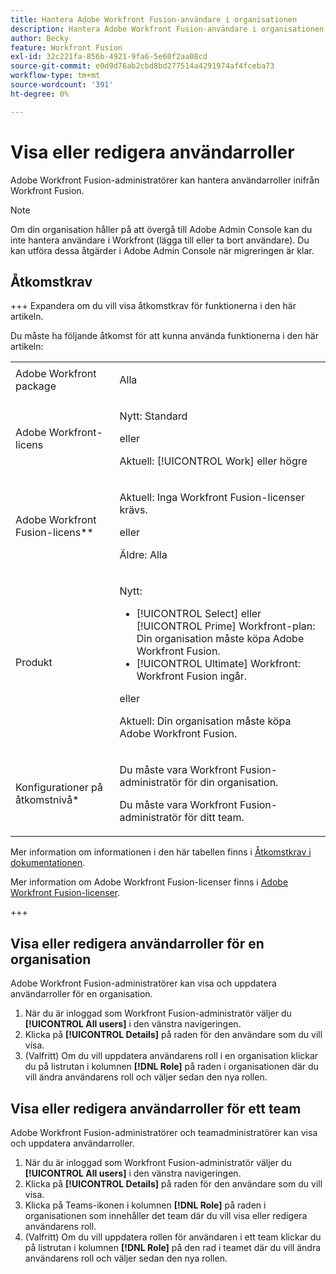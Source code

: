 ```yaml
---
title: Hantera Adobe Workfront Fusion-användare i organisationen
description: Hantera Adobe Workfront Fusion-användare i organisationen
author: Becky
feature: Workfront Fusion
exl-id: 32c221fa-856b-4921-9fa6-5e60f2aa08cd
source-git-commit: e0d9d76ab2cbd8bd277514a4291974af4fceba73
workflow-type: tm+mt
source-wordcount: '391'
ht-degree: 0%

---
```


# Visa eller redigera användarroller

Adobe Workfront Fusion-administratörer kan hantera användarroller inifrån Workfront Fusion.


>[!NOTE]
>
>Om din organisation håller på att övergå till Adobe Admin Console kan du inte hantera användare i Workfront (lägga till eller ta bort användare). Du kan utföra dessa åtgärder i Adobe Admin Console när migreringen är klar.

## Åtkomstkrav

+++ Expandera om du vill visa åtkomstkrav för funktionerna i den här artikeln.

Du måste ha följande åtkomst för att kunna använda funktionerna i den här artikeln:

<table style="table-layout:auto">
 <col> 
 <col> 
 <tbody> 
  <tr> 
   <td role="rowheader">Adobe Workfront package</td> 
   <td> <p>Alla</p> </td> 
  </tr> 
  <tr data-mc-conditions=""> 
   <td role="rowheader">Adobe Workfront-licens</td> 
   <td> <p>Nytt: Standard</p><p>eller</p><p>Aktuell: [!UICONTROL Work] eller högre</p> </td> 
  </tr> 
  <tr> 
   <td role="rowheader">Adobe Workfront Fusion-licens**</td> 
   <td>
   <p>Aktuell: Inga Workfront Fusion-licenser krävs.</p>
   <p>eller</p>
   <p>Äldre: Alla </p>
   </td> 
  </tr> 
  <tr> 
   <td role="rowheader">Produkt</td> 
   <td>
   <p>Nytt:</p> <ul><li>[!UICONTROL Select] eller [!UICONTROL Prime] Workfront-plan: Din organisation måste köpa Adobe Workfront Fusion.</li><li>[!UICONTROL Ultimate] Workfront: Workfront Fusion ingår.</li></ul>
   <p>eller</p>
   <p>Aktuell: Din organisation måste köpa Adobe Workfront Fusion.</p>
   </td> 
  </tr>
  <tr data-mc-conditions=""> 
   <td role="rowheader">Konfigurationer på åtkomstnivå*</td>

<td> 
     <p>Du måste vara Workfront Fusion-administratör för din organisation.</p>
     <p>Du måste vara Workfront Fusion-administratör för ditt team.</p>
   </td> 
  </tr> 
   </td> 
  </tr> 
 </tbody> 
</table>

Mer information om informationen i den här tabellen finns i [Åtkomstkrav i dokumentationen](/help/workfront-fusion/references/licenses-and-roles/access-level-requirements-in-documentation.md).

Mer information om Adobe Workfront Fusion-licenser finns i [Adobe Workfront Fusion-licenser](/help/workfront-fusion/set-up-and-manage-workfront-fusion/licensing-operations-overview/license-automation-vs-integration.md).

+++

## Visa eller redigera användarroller för en organisation

Adobe Workfront Fusion-administratörer kan visa och uppdatera användarroller för en organisation.

1. När du är inloggad som Workfront Fusion-administratör väljer du **[!UICONTROL All users]** i den vänstra navigeringen.
1. Klicka på **[!UICONTROL Details]** på raden för den användare som du vill visa.
1. (Valfritt) Om du vill uppdatera användarens roll i en organisation klickar du på listrutan i kolumnen **[!DNL Role]** på raden i organisationen där du vill ändra användarens roll och väljer sedan den nya rollen.

## Visa eller redigera användarroller för ett team

Adobe Workfront Fusion-administratörer och teamadministratörer kan visa och uppdatera användarroller.

1. När du är inloggad som Workfront Fusion-administratör väljer du **[!UICONTROL All users]** i den vänstra navigeringen.
1. Klicka på **[!UICONTROL Details]** på raden för den användare som du vill visa.
1. Klicka på Teams-ikonen i kolumnen **[!DNL Role]** på raden i organisationen som innehåller det team där du vill visa eller redigera användarens roll.
1. (Valfritt) Om du vill uppdatera rollen för användaren i ett team klickar du på listrutan i kolumnen **[!DNL Role]** på den rad i teamet där du vill ändra användarens roll och väljer sedan den nya rollen.
